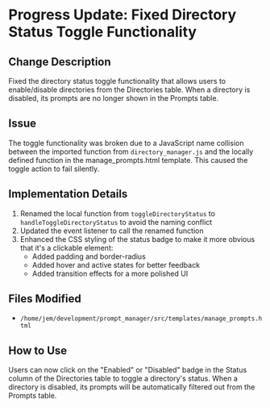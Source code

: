# Progress Update: Fixed Directory Status Toggle Functionality

## Change Description
Fixed the directory status toggle functionality that allows users to enable/disable directories from the Directories table. When a directory is disabled, its prompts are no longer shown in the Prompts table.

## Issue
The toggle functionality was broken due to a JavaScript name collision between the imported function from `directory_manager.js` and the locally defined function in the manage_prompts.html template. This caused the toggle action to fail silently.

## Implementation Details
1. Renamed the local function from `toggleDirectoryStatus` to `handleToggleDirectoryStatus` to avoid the naming conflict
2. Updated the event listener to call the renamed function
3. Enhanced the CSS styling of the status badge to make it more obvious that it's a clickable element:
   - Added padding and border-radius
   - Added hover and active states for better feedback
   - Added transition effects for a more polished UI

## Files Modified
- `/home/jem/development/prompt_manager/src/templates/manage_prompts.html`

## How to Use
Users can now click on the "Enabled" or "Disabled" badge in the Status column of the Directories table to toggle a directory's status. When a directory is disabled, its prompts will be automatically filtered out from the Prompts table.

